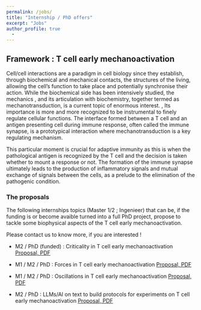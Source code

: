 ```yaml
---
permalink: /jobs/
title: "Internship / PhD offers"
excerpt: "Jobs"
author_profile: true
  - 
---
```

## Framework : T cell early mechanoactivation

Cell/cell interactions are a paradigm in cell biology since they establish, through biochemical and mechanical contacts, the structures of the living, allowing the cell’s function to take place and potentially synchronise their action. While the biochemical side has been intensively studied, the mechanics , and its articulation with biochemistry, together termed as mechanotransduction, is a current topic of enormous interest. , Its importance is more and more recognized to be instrumental to finely regulate cellular functions. The interface formed between a T cell and an antigen presenting cell during immune response, often called the immune synapse, is a prototypical interaction where mechanotransduction is a key regulating mechanism. 

This particular moment is crucial for adaptive immunity as this is when the pathological antigen is recognized by the T cell and the decision is taken whether to mount a response or not. The formation of the immune synapse ultimately leads to the production of inflammatory signals and mutual exchange of signals between the cells, as a prelude to the elimination of the pathogenic condition.

### The proposals

The following internships topics (Master 1/2 ; Ingenieer) that can be, if the funding is or become avaible turned into a full PhD project, propose to tackle some biophysical aspects of the T cell early mechanoactivation.

Please contact us to know more, if you are interested !

- M2 / PhD (funded) : Criticality in T cell early mechanoactivation
<u><a href="phpuech.github.io/files/Criticality.pdf">Proposal, PDF</a></u>

- M1 / M2 / PhD : Forces in T cell early mechanoactivation
<u><a href="phpuech.github.io/files/Spreading.pdf">Proposal, PDF</a></u>

- M1 / M2 / PhD : Oscillations in T cell early mechanoactivation
<u><a href="phpuech.github.io/files/Oscillations.pdf">Proposal, PDF</a></u>

- M2 / PhD : LLMs/AI on text to build protocols for experiments on T cell early mechanoactivation
<u><a href="phpuech.github.io/files/LLM.pdf">Proposal, PDF</a></u>
